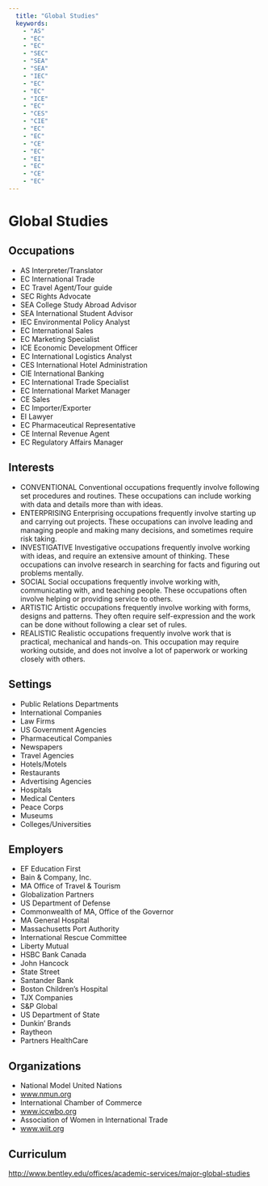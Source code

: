 ```yaml
---
  title: "Global Studies"
  keywords: 
    - "AS"
    - "EC"
    - "EC"
    - "SEC"
    - "SEA"
    - "SEA"
    - "IEC"
    - "EC"
    - "EC"
    - "ICE"
    - "EC"
    - "CES"
    - "CIE"
    - "EC"
    - "EC"
    - "CE"
    - "EC"
    - "EI"
    - "EC"
    - "CE"
    - "EC"
---
```

# Global Studies

## Occupations


 - AS
    Interpreter/Translator
 - EC
    International Trade
 - EC
    Travel Agent/Tour guide
 - SEC
    Rights Advocate
 - SEA
    College Study Abroad Advisor
 - SEA
    International Student Advisor
 - IEC
    Environmental Policy Analyst
 - EC
    International Sales
 - EC
    Marketing Specialist
 - ICE
    Economic Development Officer
 - EC
    International Logistics Analyst
 - CES
    International Hotel Administration
 - CIE
    International Banking
 - EC
    International Trade Specialist
 - EC
    International Market Manager
 - CE
    Sales
 - EC
    Importer/Exporter
 - EI
    Lawyer
 - EC
    Pharmaceutical Representative
 - CE
    Internal Revenue Agent
 - EC
    Regulatory Affairs Manager

## Interests


 - CONVENTIONAL
    Conventional occupations frequently involve following set procedures and routines. These occupations can include working with data and details more than with ideas.
 - ENTERPRISING
    Enterprising occupations frequently involve starting up and carrying out projects. These occupations can involve leading and managing people and making many decisions, and sometimes require risk taking.
 - INVESTIGATIVE
    Investigative occupations frequently involve working with ideas, and require an extensive amount of thinking. These occupations can involve research in searching for facts and figuring out problems mentally.
 - SOCIAL
    Social occupations frequently involve working with, communicating with, and teaching people. These occupations often involve helping or providing service to others.
 - ARTISTIC
    Artistic occupations frequently involve working with forms, designs and patterns. They often require self-expression and the work can be done without following a clear set of rules.
 - REALISTIC
    Realistic occupations frequently involve work that is practical, mechanical and hands-on. This occupation may require working outside, and does not involve a lot of paperwork or working closely with others.

## Settings


 - Public Relations Departments
 - International Companies
 - Law Firms
 - US Government Agencies
 - Pharmaceutical Companies
 - Newspapers
 - Travel Agencies
 - Hotels/Motels
 - Restaurants
 - Advertising Agencies
 - Hospitals
 - Medical Centers
 - Peace Corps
 - Museums
 - Colleges/Universities

## Employers


 - EF Education First
 - Bain & Company, Inc.
 - MA Office of Travel & Tourism
 - Globalization Partners
 - US Department of Defense
 - Commonwealth of MA, Office of the Governor
 - MA General Hospital
 - Massachusetts Port Authority
 - International Rescue Committee
 - Liberty Mutual
 - HSBC Bank Canada
 - John Hancock
 - State Street
 - Santander Bank
 - Boston Children’s Hospital
 - TJX Companies
 - S&P Global
 - US Department of State
 - Dunkin’ Brands
 - Raytheon
 - Partners HealthCare

## Organizations


 - National Model United Nations
 - www.nmun.org
 - International Chamber of Commerce
 - www.iccwbo.org
 - Association of Women in International Trade
 - www.wiit.org

## Curriculum


http://www.bentley.edu/offices/academic-services/major-global-studies
